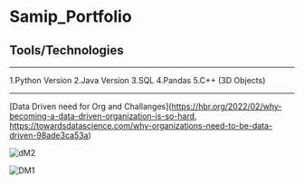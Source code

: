 # Samip_Portfolio

## Tools/Technologies
---
1.Python Version
2.Java Version
3.SQL
4.Pandas
5.C++ (3D Objects)

---
[Data Driven need for Org and Challanges](https://hbr.org/2022/02/why-becoming-a-data-driven-organization-is-so-hard, https://towardsdatascience.com/why-organizations-need-to-be-data-driven-98ade3ca53a)

![dM2](https://user-images.githubusercontent.com/75957662/200127231-3c6d647c-420c-4893-a3f3-7512447b1d58.jpeg)

![DM1](https://user-images.githubusercontent.com/75957662/200127239-f2346f45-be78-4734-93f6-28b5daba7351.jpeg)

